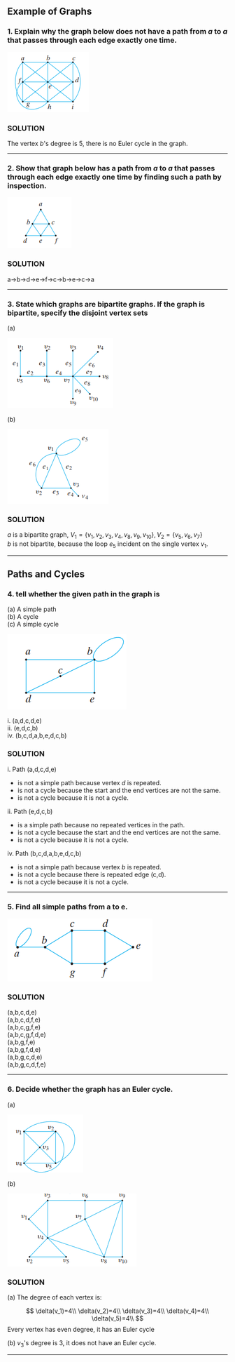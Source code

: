 ## Example of Graphs

### 1. Explain why the graph below does not have a path from *a* to *a* that passes through each edge exactly one time.

![8.1.6](./8.1.6.png)

### SOLUTION
The vertex $b$'s degree is 5, there is no Euler cycle in the graph.

---

### 2. Show that graph below has a path from *a* to *a* that passes through each edge exactly one time by finding such a path by inspection.

![8.1.10](./8.1.10.png)

### SOLUTION

a->b->d->e->f->c->b->e->c->a

---

### 3. State which graphs are bipartite graphs. If the graph is bipartite, specify the disjoint vertex sets
(a) 

![8.1.18](./8.1.18.png)

(b)

 ![8.1.21](./8.1.21.png)

### SOLUTION
$a$ is a bipartite graph, $V_1=\lbrace v_1, v_2, v_3, v_4, v_8, v_9, v_{10} \rbrace, V_2=\lbrace v_5, v_6, v_7 \rbrace$  
$b$ is not bipartite, because the loop $e_5$ incident on the single vertex $v_1$.

---



## Paths and Cycles

### 4. tell whether the given path in the graph is
(a) A simple path  
(b) A cycle  
(c) A simple cycle  

![8.2.2](./8.2.2.png)

i. (a,d,c,d,e)  
ii. (e,d,c,b)  
iv. (b,c,d,a,b,e,d,c,b)  

### SOLUTION
i. Path (a,d,c,d,e) 
- is not a simple path because vertex $d$ is repeated.
- is not a cycle because the start and the end vertices are not the same.
- is not a cycle because it is not a cycle.

ii. Path (e,d,c,b)
- is a simple path because no repeated vertices in the path.
- is not a cycle because the start and the end vertices are not the same.
- is not a cycle because it is not a cycle.

iv. Path (b,c,d,a,b,e,d,c,b)
- is not a simple path because vertex $b$ is repeated.
- is not a cycle because there is repeated edge (c,d).
- is not a cycle because it is not a cycle.

---

### 5. Find all simple paths from a to e.

![8.2.20](./8.2.20.png)

### SOLUTION
(a,b,c,d,e)  
(a,b,c,d,f,e)  
(a,b,c,g,f,e)  
(a,b,c,g,f,d,e)  
(a,b,g,f,e)  
(a,b,g,f,d,e)  
(a,b,g,c,d,e)  
(a,b,g,c,d,f,e)

---

### 6. Decide whether the graph has an Euler cycle.
(a)

![8.2.29](./8.2.29.png)

(b)

![8.2.30](./8.2.30.png)

### SOLUTION
(a) The degree of each vertex is:

$$
\delta(v_1)=4\\
\delta(v_2)=4\\
\delta(v_3)=4\\
\delta(v_4)=4\\
\delta(v_5)=4\\
$$
Every vertex has even degree, it has an Euler cycle

(b)
$v_3$'s degree is 3, it does not have an Euler cycle.

---